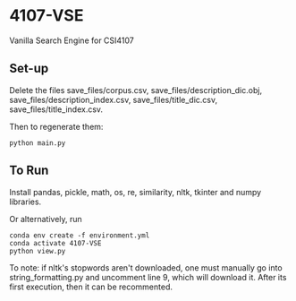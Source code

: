 # 4107-VSE
Vanilla Search Engine for CSI4107

## Set-up

Delete the files save_files/corpus.csv, save_files/description_dic.obj, save_files/description_index.csv, save_files/title_dic.csv, save_files/title_index.csv.

Then to regenerate them:
```
python main.py
``` 

## To Run

Install pandas, pickle, math, os, re, similarity, nltk, tkinter and numpy libraries. 

Or alternatively, run 
```
conda env create -f environment.yml
conda activate 4107-VSE
python view.py
```

To note: if nltk's stopwords aren't downloaded, one must manually go into string_formatting.py and uncomment line 9, which will download it. After its first execution, then it can be recommented.